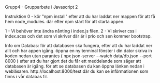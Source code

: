 Grupp4 - Grupparbete i Javascript 2

Instruktion
0 - kör "npm install" efter att du har laddat ner mappen för att få hem node_modules.
där efter npm start för att starta appen.

1 - Vi behöver inte ändra nånting i index.js filen.
2 - Vi skriver css i index.scss och det som vi skriver där är i prio och sen kommer bootstrap.

Info om Databas:
för att databasen ska fungera, efter att du har laddat ner allt och har appen igång.
öppna en ny terminal fönster i din dator skriva in koden nedan utan parantes
( npx json-server --watch data/db.json --port 8000 )
efter att du har gjort det du får ett meddelande som säger att databasen är igång.
för att se databasen du kan öppna länken nedan i webläsaren.
http://localhost:8000/test
där du kan se införmationen som finns i vår databas fil.
